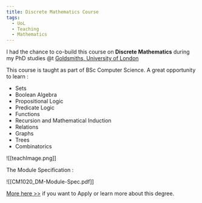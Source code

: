 ```yaml
---
title: Discrete Mathematics Course
tags:
  - UoL
  - Teaching
  - Mathematics
---
```


I had the chance to co-build this course on **Discrete Mathematics** during my PhD studies @t [Goldsmiths, University of London](https://www.gold.ac.uk/)

This course is taught as part of BSc Computer Science. A great opportunity to learn :
- Sets
- Boolean Algebra
- Propositional Logic
- Predicate Logic
- Functions
- Recursion and Mathematical Induction
- Relations
- Graphs
- Trees
- Combinatorics



![[teachImage.png]]


The Module Specification :

![[CM1020_DM-Module-Spec.pdf]]


[More here >>](https://www.london.ac.uk/study/courses/undergraduate/bsc-computer-science)  if you want to Apply or learn more about this degree.


  
